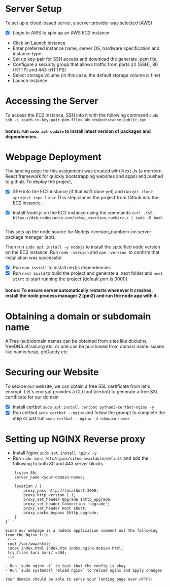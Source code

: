 # Server Setup
To set up a cloud-based server, a server provider was selected (AWS)

-[x] Login to AWS to spin up an AWS EC2 instance
- Click on Launch instance
- Enter preferred instance name, server OS, hardware specification and instance type
- Set up key-pair for SSH access and download the generate .pem file.
- Configure a security group that allows traffic from ports 22 (SSH), 80 (HTTP) and 443 (HTTPS)
- Select storage volume (in this case, the default storage volume is fine)
- Launch instance

# Accessing the Server
To access the EC2 instance, SSH into it with the following command
`sudo ssh -i <path-to-key-pair.pem-file> ubuntu@<instance-public-ip>`

#### bonus: run `sudo apt update` to install latest version of packages and dependencies.

# Webpage Deployment
The landing page for this assignment was created with Next.Js (a mordern React framework for quickly bootstrapping websites and apps) and pushed to github. To deploy the project,

-[x] SSH into the EC2 instance (if that isn't done yet) and run `git clone <project-repo-link>`
This step clones the project from Github into the EC2 instance.

-[x] Install Node.js on the EC2 instance using the commands 
`curl -fsSL https://deb.nodesource.com/setup_<version_number>.x | sudo -E bash -`

This sets up the node source for Nodejs <version_number> on server package manager (apt).

Then run `sudo apt install -y nodejs` to install the specified node version on the EC2 instance. 
Run `node -version` and `npm -version `to confirm that installation was successful.

-[x] Run `npm install` to install nextjs dependencies
-[x] Run `next build` to build the project and generate a .next folder and `next start` to start running the project (default port is 3000).

#### bonus: To ensure server automatically restarts whenever it crashes, install the node process manager 2 (pm2) and run the node app with it.

# Obtaining a domain or subdomain name
A Free (sub)domain names can be obtained from sites like duckdns, freeDNS.afraid.org etc. or one can be purchased from domain name issuers like namecheap, goDaddy etc

# Securing our Website
To secure our website, we can obtain a free SSL certificate from let's encrypt. 
Let's encrypt provides a CLI tool (cerbot) to generate a free SSL certificate for our domain

-[x] Install certbot `sudo apt install certbot python3-certbot-nginx -y`
-[x] Run certbot `sudo certbot --nginx` and follow the prompt to complete the step or just run `sudo certbot --nginx -d <domain-name>`

# Setting up NGINX Reverse proxy
- Install Nginx `sudo apt install nginx -y`
- Run `sudo nano /etc/nginx/sites-available/default` and add the following to both 80 and 443 server blocks

```server {
    listen 80;
    server_name <your-domain-name>;

    location / {
        proxy_pass http://localhost:3000;
        proxy_http_version 1.1;
        proxy_set_header Upgrade $http_upgrade;
        proxy_set_header Connection 'upgrade';
        proxy_set_header Host $host;
        proxy_cache_bypass $http_upgrade;
    }
}```

Since our webpage is a nodeJs application comment out the following from the Nginx file
 <!-- 
 root /var/www/html;
 index index.html index.htm index.nginx-debian.html;
 try_files $uri $uri/ =404;
 -->

- Run `sudo nginx -t` to test that the config is okay
- Run `sudo systemctl reload nginx` to reload nginx and apply changes

Your domain should be able to serve your landing page over HTTPS!